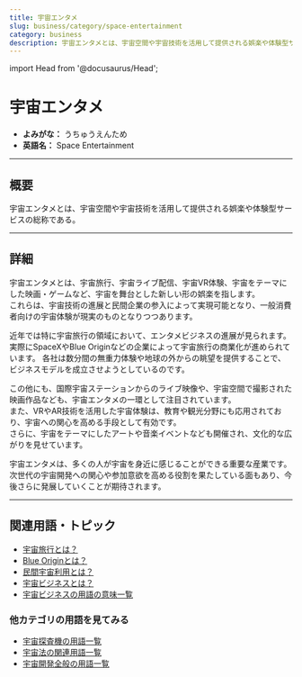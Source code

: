 ```yaml
---
title: 宇宙エンタメ
slug: business/category/space-entertainment
category: business
description: 宇宙エンタメとは、宇宙空間や宇宙技術を活用して提供される娯楽や体験型サービスの総称である。
---
```


import Head from '@docusaurus/Head';

<Head>
  <script type="application/ld+json">
    {`{
      "@context": "https://schema.org",
      "@type": "DefinedTerm",
      "name": "宇宙エンタメ",
      "inDefinedTermSet": "https://www.space-portal.org",
      "termCode": "business/category/space-entertainment",
      "description": "宇宙エンタメとは、宇宙空間や宇宙技術を活用して提供される娯楽や体験型サービスの総称である。",
      "url": "https://www.space-portal.org/docs/business/category/space-entertainment"
    }`}
  </script>
</Head>

# 宇宙エンタメ

- **よみがな：** うちゅうえんため  
- **英語名：** Space Entertainment  

---

## 概要

宇宙エンタメとは、宇宙空間や宇宙技術を活用して提供される娯楽や体験型サービスの総称である。

---

## 詳細

宇宙エンタメとは、宇宙旅行、宇宙ライブ配信、宇宙VR体験、宇宙をテーマにした映画・ゲームなど、宇宙を舞台とした新しい形の娯楽を指します。  
これらは、宇宙技術の進展と民間企業の参入によって実現可能となり、一般消費者向けの宇宙体験が現実のものとなりつつあります。  

近年では特に宇宙旅行の領域において、エンタメビジネスの進展が見られます。  
実際にSpaceXやBlue Originなどの企業によって宇宙旅行の商業化が進められています。
各社は数分間の無重力体験や地球の外からの眺望を提供することで、ビジネスモデルを成立させようとしているのです。  

この他にも、国際宇宙ステーションからのライブ映像や、宇宙空間で撮影された映画作品なども、宇宙エンタメの一環として注目されています。  
また、VRやAR技術を活用した宇宙体験は、教育や観光分野にも応用されており、宇宙への関心を高める手段として有効です。  
さらに、宇宙をテーマにしたアートや音楽イベントなども開催され、文化的な広がりを見せています。  

宇宙エンタメは、多くの人が宇宙を身近に感じることができる重要な産業です。  
次世代の宇宙開発への関心や参加意欲を高める役割を果たしている面もあり、今後さらに発展していくことが期待されます。

---

## 関連用語・トピック

- [宇宙旅行とは？](/business/category/space-tourism)
- [Blue Originとは？](/business/company/blue-origin)
- [民間宇宙利用とは？](/business/private-space-utilization)
- [宇宙ビジネスとは？](/business/space-business)
- [宇宙ビジネスの用語の意味一覧](/category/business)

### 他カテゴリの用語を見てみる

- [宇宙探査機の用語一覧](/category/explorer)
- [宇宙法の関連用語一覧](/category/policy)
- [宇宙開発全般の用語一覧](/category/glossary)

